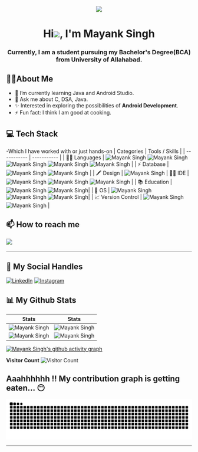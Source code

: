 <div align="center">
<img src="https://github.com/mayank4singh/mayank4singh/blob/main/gif4.gif?raw=true" width="400px" />
</div>
<h1 align="center">Hi<img src="https://raw.githubusercontent.com/MartinHeinz/MartinHeinz/master/wave.gif" width="30px">, I'm Mayank Singh</h1>
<h3 align="center">Currently, I am a student pursuing my Bachelor's Degree(BCA) from University of Allahabad.</h3>






## :man_technologist:About Me
- 🌱 I’m currently learning Java and Android Studio.
- 💬 Ask me about C, DSA, Java.
- ✨ Interested in exploring the possibilities of **Android Development**.
- ⚡ Fun fact: I think I am good at cooking.
## 💻 Tech Stack 
-Which I have worked with or just hands-on
| Categories      | Tools / Skills |
| ----------- | ----------- | 
| 👩‍💻 Languages     | ![Mayank Singh](https://img.shields.io/badge/C-00599C?style=for-the-badge&logo=c&logoColor=white) ![Mayank Singh](https://img.shields.io/badge/C%2B%2B-00599C?style=for-the-badge&logo=c%2B%2B&logoColor=white) ![Mayank Singh](https://img.shields.io/badge/Java-white?style=for-the-badge&logo=openjdk&logoColor=black)  ![Mayank Singh](https://img.shields.io/badge/CSS3-1572B6?style=for-the-badge&logo=css3&logoColor=white)  ![Mayank Singh](https://img.shields.io/badge/HTML5-E34F26?style=for-the-badge&logo=html5&logoColor=white) |
| ⚡ Database   | ![Mayank Singh](https://img.shields.io/badge/MySQL-005C84?style=for-the-badge&logo=mysql&logoColor=E8BD0D) ![Mayank Singh](https://img.shields.io/badge/firebase-ffffff?style=for-the-badge&logo=firebase&logoColor=E8BD0D) |
| 🖍 Design     | ![Mayank Singh](https://img.shields.io/badge/Adobe%20XD-6A1B4D?style=for-the-badge&logo=Adobe%20XD&logoColor=E03B8B)
| 👩‍💻 IDE    | ![Mayank Singh](https://img.shields.io/badge/sublime_text-%23575757.svg?&style=for-the-badge&logo=sublime-text&logoColor=important) ![Mayank Singh](https://img.shields.io/badge/VSCode-0078D4?style=for-the-badge&logo=visual%20studio%20code&logoColor=white) ![Mayank Singh](https://img.shields.io/badge/AndroidStudio-4EA94B?style=for-the-badge&logo=AndroidStudio&logoColor=white) |
| 📚 Education  | ![Mayank Singh](https://img.shields.io/badge/YouTube-D14836?style=for-the-badge&logo=YouTube&logoColor=white) ![Mayank Singh](https://img.shields.io/badge/masai-ffffff?style=for-the-badge&logo=masai&logoColor=white)|
| 📱 OS         | ![Mayank Singh](https://img.shields.io/badge/Android-3DDC84?style=for-the-badge&logo=android&logoColor=white) ![Mayank Singh](https://img.shields.io/badge/windows-3944F7?style=for-the-badge&logo=windows&logoColor=white) ![Mayank Singh](https://img.shields.io/badge/linux-fff?style=for-the-badge&logo=linux&logoColor=black)|
| 📈 Version Control | ![Mayank Singh](https://img.shields.io/badge/Git-F05032?style=for-the-badge&logo=git&logoColor=white) ![Mayank Singh](https://img.shields.io/badge/GitHub-181717?style=for-the-badge&logo=github&logoColor=white)  |
## 📫 How to reach me

[![](https://img.shields.io/badge/Gmail-D14836?style=for-the-badge&logo=gmail&logoColor=white)](mailto:mailatmausam@gmail.com)
  
***

## 📱 My Social Handles


[![LinkedIn](https://img.shields.io/badge/LinkedIn-0077B5?style=for-the-badge&logo=linkedin&logoColor=white)](https://www.linkedin.com/in/mayank-singh-924718251/)
[![Instagram](https://img.shields.io/badge/Instagram-ea3991?style=for-the-badge&logo=instagram&logoColor=white)](https://www.instagram.com/_thamayanksinghna_/)
  


## 📊 My Github Stats 

 |  Stats                                                                                                                                                                                             |  Stats                                                                                                                               |
| -----------                                                                                                                                                                                        | -----------                                                                                                                          |
| ![Mayank Singh](https://github-readme-stats.vercel.app/api?username=mayank4singh&show_icons=true&theme=dark&count_private=true&text_color=F5F3E4&icon_color=F26F2D&title_color=F26F2D)          | ![Mayank Singh](https://github-readme-streak-stats.herokuapp.com/?user=mayank4singh&theme=dark&hide_border=true&background=010811&fire=F26F2D&ring=F3CCAE&stroke=F5F3E4&currStreakLabel=F26F2D&sideNums=F26F2D&sideLabels=F3CCAE)       |
| ![Mayank Singh](https://github-readme-stats.vercel.app/api/top-langs/?username=mayank4singh&layout=compact&theme=dark&langs_count=6&count_private=true&text_color=F5F3E4&title_color=F3CCAE)   | ![Mayank Singh](http://github-profile-summary-cards.vercel.app/api/cards/profile-details?username=mayank4singh&theme=gruvbox)        |


[![Mayank Singh's github activity graph](https://github-readme-activity-graph.cyclic.app/graph?username=mayank4singh&theme=xcode)](https://github.com/mayank4singh/github-readme-activity-graph)

  **Visitor Count**
 ![Visitor Count](https://profile-counter.glitch.me/{mayank4singh}/count.svg)
 
 
Aaahhhhhh !! My contribution graph is getting eaten... 😶
 ---
<p align="center">
<img src="https://github.com/mayank4singh/mayank4singh/blob/output/github-contribution-grid-snake.svg">
</p>
  
***
<!-- -->



<!--
**mayank4singh/mayank4singh** is a ✨ _special_ ✨ repository because its `README.md` (this file) appears on your GitHub profile.

Here are some ideas to get you started

- 🔭 I’m currently working on ...
- 🌱 I’m currently learning ...
- 👯 I’m looking to collaborate on ...
- 🤔 I’m lookinfor help with ...
- 💬 Ask me about ...
- 📫 How to reach me: ...
- 😄 Pronouns: ...
- ⚡ Fun fact: ...
-->
